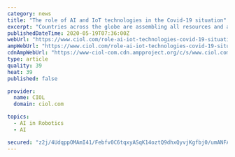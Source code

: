 ```yaml
---
category: news
title: "The role of AI and IoT technologies in the Covid-19 situation"
excerpt: "Countries across the globe are assembling all resources and are deploying cutting-edge technologies to mitigate the effects of COVID-19 and report people at risk. In this scenario, technologies such a"
publishedDateTime: 2020-05-19T07:36:00Z
webUrl: "https://www.ciol.com/role-ai-iot-technologies-covid-19-situation/"
ampWebUrl: "https://www.ciol.com/role-ai-iot-technologies-covid-19-situation/amp/"
cdnAmpWebUrl: "https://www-ciol-com.cdn.ampproject.org/c/s/www.ciol.com/role-ai-iot-technologies-covid-19-situation/amp/"
type: article
quality: 39
heat: 39
published: false

provider:
  name: CIOL
  domain: ciol.com

topics:
  - AI in Robotics
  - AI

secured: "z2j/4UdqppOMAmI41/Febfv0C6tqxyASqK14oztQ9dhxQyvjKgfbj0/umANFAZ5BekkJnmIU65GzH9tBvF0UH404f2JTUz5Cua0wREBstFlCfg7rfS9iedciNTYDjlnohyrEisCKxe9LVsS1DHC224cEPJ/KaTNBSePavpqP2xFpdLevhhUzug+dCCEZHsiwCL1PCyelAq192mdF3byJsMvkkC7kmEhB1L10W0KvAPLxnRjljUUeOT9OQOlPU09dshrhmAOkldBPqqcfTSSC3n0dqckJdxfsIrHFH34Dhr9QqxRZjG+BRAKwrez/TDRHSmdP138uqQd3hoRT1zzK87peiOr5glyPVPifniZTw7LlBrgNG3BJKcV/Zth54UnNyhagZ8Ttlq3d0H8nRCBG1Zv9ZAXQQghf0CPEhA3DXPmltidul0Nb5stQl4ZCN6zJtQkaCsyKYS3hUBY9JjNVmtLwPerI7eUQL0mmcRRxu08=;Xeen4vYnHIt7At9CT0G1dA=="
---
```


